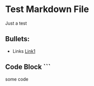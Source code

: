 # Test Markdown File
Just a test
## Bullets:
* Links [Link1](https://example.com)
## Code Block ```
some code
```
